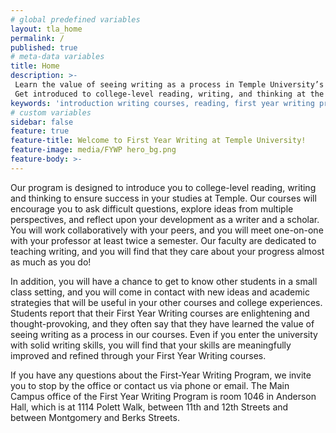 ```yaml
---
# global predefined variables
layout: tla_home
permalink: /
published: true
# meta-data variables
title: Home
description: >-
 Learn the value of seeing writing as a process in Temple University’s First Year Writing Program.
 Get introduced to college-level reading, writing, and thinking at the College of Liberal Arts.
keywords: 'introduction writing courses, reading, first year writing program'
# custom variables
sidebar: false
feature: true
feature-title: Welcome to First Year Writing at Temple University!
feature-image: media/FYWP hero_bg.png
feature-body: >-
--- 
```

Our program is designed to introduce you to college-level reading, writing and thinking to ensure success in your studies at Temple. Our courses will encourage you to ask difficult questions, explore ideas from multiple perspectives, and reflect upon your development as a writer and a scholar. You will work collaboratively with your peers, and you will meet one-on-one with your professor at least twice a semester. Our faculty are dedicated to teaching writing, and you will find that they care about your progress almost as much as you do! 

In addition, you will have a chance to get to know other students in a small class setting, and you will come in contact with new ideas and academic strategies that will be useful in your other courses and college experiences. Students report that their First Year Writing courses are enlightening and thought-provoking, and they often say that they have learned the value of seeing writing as a process in our courses. Even if you enter the university with solid writing skills, you will find that your skills are meaningfully improved and refined through your First Year Writing courses. 

If you have any questions about the First-Year Writing Program, we invite you to stop by the office or contact us via phone or email. The Main Campus office of the First Year Writing Program is room 1046 in Anderson Hall, which is at 1114 Polett Walk, between 11th and 12th Streets and between Montgomery and Berks Streets.
